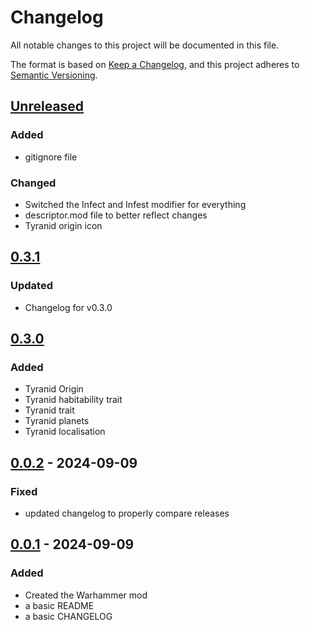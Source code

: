 # Changelog

All notable changes to this project will be documented in this file.

The format is based on [Keep a Changelog](https://keepachangelog.com/en/1.1.0/),
and this project adheres to [Semantic Versioning](https://semver.org/spec/v2.0.0.html).

## [Unreleased]

### Added

- gitignore file

### Changed

- Switched the Infect and Infest modifier for everything
- descriptor.mod file to better reflect changes
- Tyranid origin icon

## [0.3.1]

### Updated 

- Changelog for v0.3.0

## [0.3.0]

### Added

- Tyranid Origin
- Tyranid habitability trait
- Tyranid trait
- Tyranid planets
- Tyranid localisation

## [0.0.2] - 2024-09-09

### Fixed

- updated changelog to properly compare releases

## [0.0.1] - 2024-09-09

### Added

- Created the Warhammer mod
- a basic README
- a basic CHANGELOG

[Unreleased]: https://github.com/VargrSkaoi/Warhammer/compare/v0.3.0...HEAD
[0.3.1]: https://github.com/VargrSkaoi/Warhammer/compare/v0.3.0...v0.3.1
[0.3.0]: https://github.com/VargrSkaoi/Warhammer/compare/v0.0.2...v0.3.0
[0.0.2]: https://github.com/VargrSkaoi/Warhammer/compare/v0.0.1...v0.0.2
[0.0.1]: https://github.com/VargrSkaoi/Warhammer/releases/tag/v0.0.1